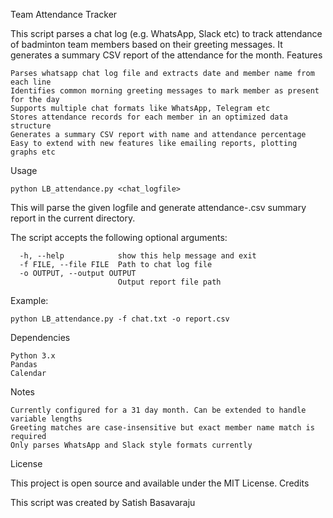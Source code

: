 Team Attendance Tracker

This script parses a chat log (e.g. WhatsApp, Slack etc) to track attendance of badminton team members based on their greeting messages. 
It generates a summary CSV report of the attendance for the month.
Features

    Parses whatsapp chat log file and extracts date and member name from each line
    Identifies common morning greeting messages to mark member as present for the day
    Supports multiple chat formats like WhatsApp, Telegram etc
    Stores attendance records for each member in an optimized data structure
    Generates a summary CSV report with name and attendance percentage
    Easy to extend with new features like emailing reports, plotting graphs etc

Usage

    python LB_attendance.py <chat_logfile>

This will parse the given logfile and generate attendance-<month>.csv summary report in the current directory.

The script accepts the following optional arguments:
    
      -h, --help            show this help message and exit
      -f FILE, --file FILE  Path to chat log file
      -o OUTPUT, --output OUTPUT  
                            Output report file path
Example:

    python LB_attendance.py -f chat.txt -o report.csv

Dependencies

    Python 3.x
    Pandas
    Calendar

Notes

    Currently configured for a 31 day month. Can be extended to handle variable lengths
    Greeting matches are case-insensitive but exact member name match is required
    Only parses WhatsApp and Slack style formats currently

License

This project is open source and available under the MIT License.
Credits

This script was created by Satish Basavaraju 
